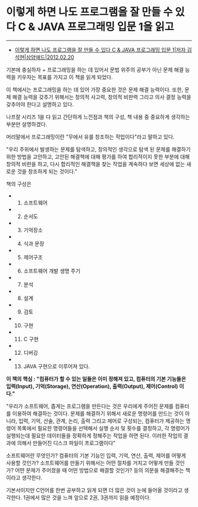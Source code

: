 **이렇게 하면 나도 프로그램을 잘 만들 수 있다 C & JAVA 프로그래밍 입문 1을 읽고**
===

---

- [이렇게 하면 나도 프로그램을 잘 만들 수 있다 C & JAVA 프로그래밍 입문 1|저자 김석현|삼양애드|2012.02.20](http://book.naver.com/bookdb/book_detail.nhn?bid=6836404)


기본에 충실하자 + 프로그래밍을 하는 데 있어서 문법 위주의 공부가 아닌 문제 해결 능력을 키우자는 목표를 가지고 이 책을 읽게 되었다.

이 책에서는 프로그래밍을 하는 데 있어 가장 중요한 것은 문제 해결 능력이다. 또한, 문제 해결 능력을 갖추기 위해서는 창의적 사고력, 창의적 비판력 그리고 의사 결정 능력을 갖추어야 한다고 설명하고 있다.

나프잘 시리즈 1을 다 읽고 간단하게 느낀점과 책의 구성, 책 내용 중 중요하게 생각하는 부분만 설명하겠다.

머리말에서 프로그래밍이란 "무에서 유를 창조하는 작업이다"라고 말하고 있다.

 "우리 주위에서 발생하는 문제를 탐색하고, 창의적인 생각으로 탐색 된 문제를 해결하기 위한 방법을 고안하고, 고안된 해결책에 대해 평가를 하여 합리적이지 못한 부분에 대해 창의적 비판을 하고, 다시 합리적인 해결책을 찾는 작업을 계속하다 보면 세상에 없는 새로운 것을 창조하게 되는 것이다."

책의 구성은

- 01. 소프트웨어
- 02. 순서도
- 03. 기억장소
- 04. 식과 문장
- 05. 제어구조
- 06. 소프트웨어 개발 생명 주기
- 07. 분석
- 08. 설계
- 09. 검토
- 10. 구현
- 11. C 구현
- 12. 디버깅
- 13. JAVA 구현으로 이루어져 있다.

**이 책의 핵심 : "컴퓨터가 할 수 있는 일들은 이미 정해져 있고, 컴퓨터의 기본 기능들은 입력(Input), 기억(Storage), 연산(Operation), 출력(Output), 제어(Control) 이다."**

"우리가 소프트웨어, 좁게는 프로그램을 만든다는 것은 우리에게 주어진 문제를 컴퓨터를 이용하여 해결하는 것이다. 문제를 해결하기 위해서 새로운 명령어를 만드는 것이 아니라, 입력, 기억, 산술, 관계, 논리, 출력 그리고 제어로 구성되는, 컴퓨터가 제공하는 명령어 목록에서 필요한 명령어들을 선택해서 실행 순서 및 횟수를 결정하고, 각 명령어가 실행되는데 필요한 데이터들을 정확하게 정해주는 작업을 하면 된다. 이러한 작업의 결과에 의해서 만들어진 디스크 파일이 프로그램이다"

소프트웨어란 무엇인가? 컴퓨터의 기본 기능인 입력, 기억, 연산, 출력, 제어를 어떻게 사용할 것인가? 소프트웨어를 만들기 위해서는 어떤 절차를 거치고 어떻게 만들 것인가? 어떤 문제가 주어졌을 때 어떤 방법으로 해결할 것인가? 등의 의문을 해결해주는 책이라고 생각한다.

기본서이지만 C언어를 한번 공부하고 읽게 되면 더 많은 것이 눈에 들어올 것이라고 생각한다. 1권에서 많은 것을 느껴 앞으로 2권, 3권까지 읽을 예정이다.
